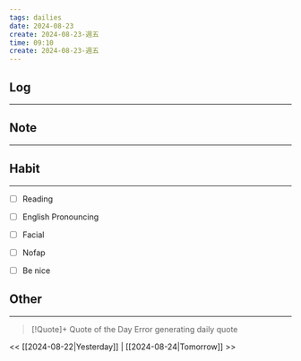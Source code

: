 ```yaml
---
tags: dailies  
date: 2024-08-23
create: 2024-08-23-週五
time: 09:10
create: 2024-08-23-週五
---
```


## Log
---


## Note
---


## Habit
---
- [ ] Reading
- [ ] English Pronouncing
- [ ] Facial
- [ ] Nofap
- [ ] Be nice


## Other
---

> [!Quote]+ Quote of the Day
> Error generating daily quote

<< [[2024-08-22|Yesterday]] | [[2024-08-24|Tomorrow]] >>